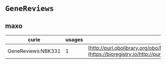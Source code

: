 # `GeneReviews`

## maxo

| curie              |   usages | nodes                                                                                                             |
|--------------------|----------|-------------------------------------------------------------------------------------------------------------------|
| GeneReviews:NBK331 |        1 | [http://purl.obolibrary.org/obo/MAXO:0000488](https://bioregistry.io/http://purl.obolibrary.org/obo/MAXO:0000488) |
